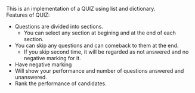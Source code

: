 This is an implementation of a QUIZ using list and dictionary.<br />
Features of QUIZ:
* Questions are divided into sections.
  * You can select any section at begining and at the end of each section.
* You can skip any questions and can comeback to them at the end.
  * If you skip second time, it will be regarded as not answered and no negative marking for it.
* Have negative marking
* Will show your performance and number of questions answered and unanswered.
* Rank the performance of candidates.
